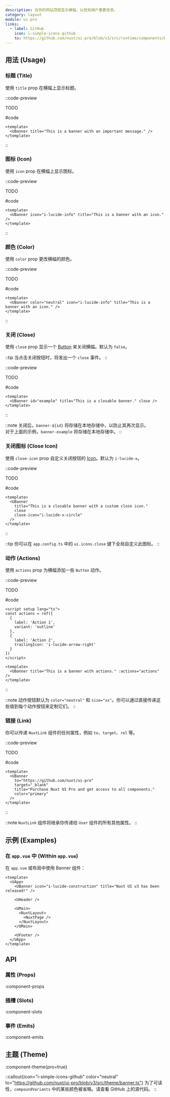 ```yaml
---
description: 在你的网站顶部显示横幅，以告知用户重要信息。
category: layout
module: ui-pro
links:
  - label: GitHub
    icon: i-simple-icons-github
    to: https://github.com/nuxt/ui-pro/blob/v3/src/runtime/components/Banner.vue
---
```


## 用法 (Usage)

### 标题 (Title)

使用 `title` prop 在横幅上显示标题。

::code-preview

TODO

#code
```vue
<template>
  <UBanner title="This is a banner with an important message." />
</template>
```
::

### 图标 (Icon)

使用 `icon` prop 在横幅上显示图标。

::code-preview

TODO

#code
```vue
<template>
  <UBanner icon="i-lucide-info" title="This is a banner with an icon." />
</template>
```
::

### 颜色 (Color)

使用 `color` prop 更改横幅的颜色。

::code-preview

TODO

#code
```vue
<template>
  <UBanner color="neutral" icon="i-lucide-info" title="This is a banner with an icon." />
</template>
```
::

### 关闭 (Close)

使用 `close` prop 显示一个 [Button](/ui/components/button) 来关闭横幅。默认为 `false`。

::tip
当点击关闭按钮时，将发出一个 `close` 事件。
::

::code-preview

TODO

#code
```vue
<template>
  <UBanner id="example" title="This is a closable banner." close />
</template>
```
::

::note
关闭后，`banner-${id}` 将存储在本地存储中，以防止其再次显示。
<br/>
对于上面的示例，`banner-example` 将存储在本地存储中。
::

### 关闭图标 (Close Icon)

使用 `close-icon` prop 自定义关闭按钮的 [Icon](https://ui.nuxt.com/components/icon)。默认为 `i-lucide-x`。

::code-preview

TODO

#code
```vue
<template>
  <UBanner
    title="This is a closable banner with a custom close icon."
    close
    close-icon="i-lucide-x-circle"
  />
</template>
```
::

::tip
你可以在 `app.config.ts` 中的 `ui.icons.close` 键下全局自定义此图标。
::

### 动作 (Actions)

使用 `actions` prop 为横幅添加一些 `Button` 动作。

::code-preview

TODO

#code
```vue
<script setup lang="ts">
const actions = ref([
  {
    label: 'Action 1',
    variant: 'outline'
  },
  {
    label: 'Action 2',
    trailingIcon: 'i-lucide-arrow-right'
  }
])
</script>

<template>
  <UBanner title="This is a banner with actions." :actions="actions" />
</template>
```
::

::note
动作按钮默认为 `color="neutral"` 和 `size="xs"`。你可以通过直接传递这些值到每个动作按钮来定制它们。
::

### 链接 (Link)

你可以传递 `NuxtLink` 组件的任何属性，例如 `to`、`target`、`rel` 等。

::code-preview

TODO

#code
```vue
<template>
  <UBanner
    to="https://github.com/nuxt/ui-pro"
    target="_blank"
    title="Purchase Nuxt UI Pro and get access to all components."
    color="primary"
  />
</template>
```
::

::note
`NuxtLink` 组件将继承你传递给 `User` 组件的所有其他属性。
::

## 示例 (Examples)

### 在 `app.vue` 中 (Within `app.vue`)

在 `app.vue` 或布局中使用 Banner 组件：

```vue [app.vue]
<template>
  <UApp>
    <UBanner icon="i-lucide-construction" title="Nuxt UI v3 has been released!" />

    <UHeader />

    <UMain>
      <NuxtLayout>
        <NuxtPage />
      </NuxtLayout>
    </UMain>

    <UFooter />
  </UApp>
</template>
```

## API

### 属性 (Props)

:component-props

### 插槽 (Slots)

:component-slots

### 事件 (Emits)

:component-emits

## 主题 (Theme)

:component-theme{pro=true}

::callout{icon="i-simple-icons-github" color="neutral" to="https://github.com/nuxt/ui-pro/blob/v3/src/theme/banner.ts"}
为了可读性，`compoundVariants` 中的某些颜色被省略。请查看 GitHub 上的源代码。
::
